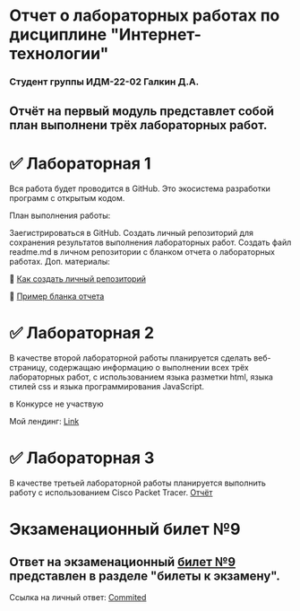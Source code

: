 # Отчет о лабораторных работах по дисциплине "Интернет-технологии"
### Студент группы ИДМ-22-02 Галкин Д.А.
## Отчёт на первый модуль представлет собой план выполнени трёх лабораторных работ.


# ✅ Лабораторная 1
Вся работа будет проводится в GitHub. Это экосистема разработки программ с открытым кодом.

План выполнения работы:

Заегистрироваться в GitHub.
Создать личный репозиторий для сохранения результатов выполнения лабораторных работ.
Создать файл readme.md в личном репозитории с бланком отчета о лабораторных работах.
Доп. материалы:

📍 [Как создать личный репозиторий](https://htmlacademy.ru/blog/git/github-as-hosting)

📍 [Пример бланка отчета](https://github.com/okoff/okoff.github.io/tree/master/oop/lab1)

# ✅ Лабораторная 2
В качестве второй лабораторной работы планируется сделать веб-страницу, содержащаю информацию о выполнении всех трёх лабораторных работ, с использованием языка разметки html, языка стилей css и языка программирования JavaScript.

в Конкурсе не участвую

Мой лендинг: [Link](https://hsoows.github.io/galkinDA/)

# ✅ Лабораторная 3
В качестве третьей лабораторной работы планируется выполнить работу с использованием Сisco Packet Tracer.
[Отчёт](https://disk.yandex.ru/i/PPH-Dq6q6dICLA)

# Экзаменационный билет №9
## Ответ на экзаменационный [билет №9](https://github.com/stankin/inet-2022/wiki/exam09) представлен в разделе "билеты к экзамену".

Ссылка на личный ответ: [Commited](https://github.com/stankin/inet-2022/wiki/exam09/_compare/ec1ec420a736e94eaf83cf5e2f21880dbb284b3b...242aa931a9f1e5db190981186da3a62835e90480)
